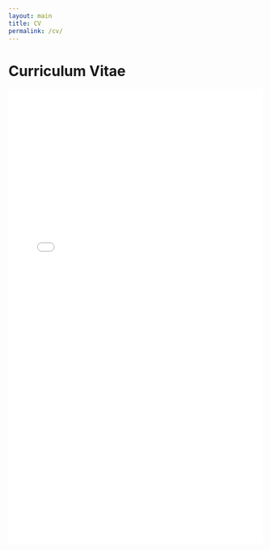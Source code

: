```yaml
---
layout: main
title: CV
permalink: /cv/
---
```


# Curriculum Vitae

<embed src="/assets/CV_new.pdf" type="application/pdf" width="100%" height="900px" />